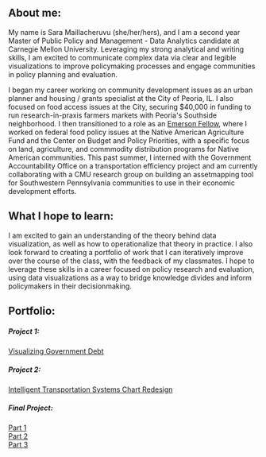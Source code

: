 
## About me:  
My name is Sara Maillacheruvu (she/her/hers), and I am a second year Master of Public Policy and Management - Data Analytics candidate at Carnegie Mellon University. Leveraging my strong analytical and writing skills, I am excited to communicate complex data via clear and legible visualizations to improve policymaking processes and engage communities in policy planning and evaluation. 

I began my career working on community development issues as an urban planner and housing / grants specialist at the City of Peoria, IL. I also focused on food access issues at the City, securing $40,000 in funding to run research-in-praxis farmers markets with Peoria's Southside neighborhood. I then transitioned to a role as an [Emerson Fellow](https://www.hungercenter.org/people/sara-maillacheruvu/), where I worked on federal food policy issues at the Native American Agriculture Fund and the Center on Budget and Policy Priorities, with a specific focus on land, agriculture, and commmodity distribution programs for Native American communities. This past summer, I interned with the Government Accountability Office on a transportation efficiency project and am currently collaborating with a CMU research group on building an assetmapping tool for Southwestern Pennsylvania communities to use in their economic development efforts. 

## What I hope to learn: 
I am excited to gain an understanding of the theory behind data visualization, as well as how to operationalize that theory in practice. I also look forward to creating a portfolio of work that I can iteratively improve over the course of the class, with the feedback of my classmates. I hope to leverage these skills in a career focused on policy research and evaluation, using data visualizations as a way to bridge knowledge divides and inform policymakers in their decisionmaking.  

## Portfolio: 
##### Project 1:  
[Visualizing Government Debt](Visualizing_Government_Debt.md)

##### Project 2: 
[Intelligent Transportation Systems Chart Redesign](ITS_Chart_Redesign.md)

##### Final Project: 
[Part 1](Final_Project_Part1.md)<br>
[Part 2](Final_Project_Part2.md)<br>
[Part 3](Final_Project_Part3.md)
